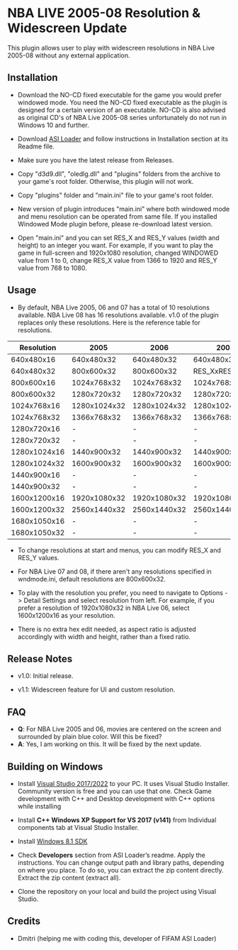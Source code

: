 # NBA LIVE 2005-08 Resolution & Widescreen Update

This plugin allows user to play with widescreen resolutions in NBA Live 2005-08 without any external application.

## Installation

- Download the NO-CD fixed executable for the game you would prefer windowed mode. You need the NO-CD fixed executable as the plugin is designed for a certain version of an executable. NO-CD is also advised as original CD's of NBA Live 2005-08 series unfortunately do not run in Windows 10 and further.

- Download [ASI Loader](https://forums.nba-live.com/downloads.php?view=detail&df_id=13583) and follow instructions in Installation section at its Readme file.

- Make sure you have the latest release from Releases.

- Copy "d3d9.dll", "oledlg.dll" and "plugins" folders from the archive to your game's root folder.
Otherwise, this plugin will not work.

- Copy "plugins" folder and "main.ini" file to your game's root folder.

- New version of plugin introduces "main.ini" where both windowed mode and menu resolution can be operated from same file. If you installed Windowed Mode plugin before, please re-download latest version.

- Open "main.ini" and you can set RES_X and RES_Y values (width and height) to an integer you want. For example, if you want to play the game in full-screen and 1920x1080 resolution, changed WINDOWED value from 1 to 0, change RES_X value from 1366 to 1920 and RES_Y value from 768 to 1080.

## Usage

- By default, NBA Live 2005, 06 and 07 has a total of 10 resolutions available. NBA Live 08 has 16 resolutions available. v1.0 of the plugin replaces only these resolutions. Here is the reference table for resolutions.

| Resolution    | 2005         | 2006         | 2007         | 2008         |
|---------------|--------------|--------------|--------------|--------------|
| 640x480x16    | 640x480x32   | 640x480x32   | 640x480x32   | 640x480x32   |
| 640x480x32    | 800x600x32   | 800x600x32   | RES_XxRES_Yx32*   | RES_XxRES_Yx32*   |
| 800x600x16    | 1024x768x32  | 1024x768x32  | 1024x768x32  | 1024x768x32  |
| 800x600x32    | 1280x720x32  | 1280x720x32  | 1280x720x32  | 1280x720x32  |
| 1024x768x16   | 1280x1024x32 | 1280x1024x32 | 1280x1024x32 | 1280x1024x32 |
| 1024x768x32   | 1366x768x32  | 1366x768x32  | 1366x768x32  | 1366x768x32  |
| 1280x720x16   | -            | -            | -            | 1440x900x32  |
| 1280x720x32   | -            | -            | -            | 1600x900x32  |
| 1280x1024x16  | 1440x900x32  | 1440x900x32  | 1440x900x32  | 1600x1200x32 |
| 1280x1024x32  | 1600x900x32  | 1600x900x32  | 1600x900x32  | 1680x1050x32 |
| 1440x900x16   | -            | -            | -            | 1920x1080x32 |
| 1440x900x32   | -            | -            | -            | 2560x1440x32 |
| 1600x1200x16  | 1920x1080x32 | 1920x1080x32 | 1920x1080x32 | 3440x1440x32 |
| 1600x1200x32  | 2560x1440x32 | 2560x1440x32 | 2560x1440x32 | 3840x1080x32 |
| 1680x1050x16  | -            | -            | -            | 3840x1200x32 |
| 1680x1050x32  | -            | -            | -            | 3840x1600x32 |

- To change resolutions at start and menus, you can modify RES_X and RES_Y values.

- For NBA Live 07 and 08, if there aren't any resolutions specified in wndmode.ini, default resolutions are 800x600x32.

- To play with the resolution you prefer, you need to navigate to Options -> Detail Settings and select resolution from left. For example, if you prefer a resolution of 1920x1080x32 in NBA Live 06, select 1600x1200x16 as your resolution.

- There is no extra hex edit needed, as aspect ratio is adjusted accordingly with width and height, rather than a fixed ratio.

## Release Notes

- v1.0: Initial release.

- v1.1: Widescreen feature for UI and custom resolution.

## FAQ

- **Q**: For NBA Live 2005 and 06, movies are centered on the screen and surrounded by plain blue color. Will this be fixed?
- **A**: Yes, I am working on this. It will be fixed by the next update.

## Building on Windows

- Install [Visual Studio 2017/2022](https://visualstudio.microsoft.com/vs/community/) to your PC. It uses Visual Studio Installer. Community version is free and you can use that one. Check Game development with C++ and Desktop development with C++ options while installing

- Install **C++ Windows XP Support for VS 2017 (v141)** from Individual components tab at Visual Studio Installer.

- Install [Windows 8.1 SDK](https://developer.microsoft.com/en-us/windows/downloads/sdk-archive/)

- Check **Developers** section from ASI Loader’s readme. Apply the instructions. You can change output path and library paths, depending on where you place. To do so, you can extract the zip content directly. Extract the zip content (extract all).

- Clone the repository on your local and build the project using Visual Studio.

## Credits

- Dmitri (helping me with coding this, developer of FIFAM ASI Loader)